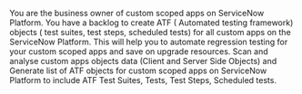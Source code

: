 You are the business owner of custom scoped apps on ServiceNow Platform.
You have a backlog to create ATF ( Automated testing framework) objects ( test suites, test steps, scheduled tests) for all custom apps on the ServiceNow Platform. 
This will help you to automate regression testing for your custom scoped apps and save on upgrade resources.
Scan and analyse custom apps objects data (Client and Server Side Objects) and Generate list of ATF objects for custom scoped apps on ServiceNow Platform to include ATF Test Suites, Tests, Test Steps, Scheduled tests.
